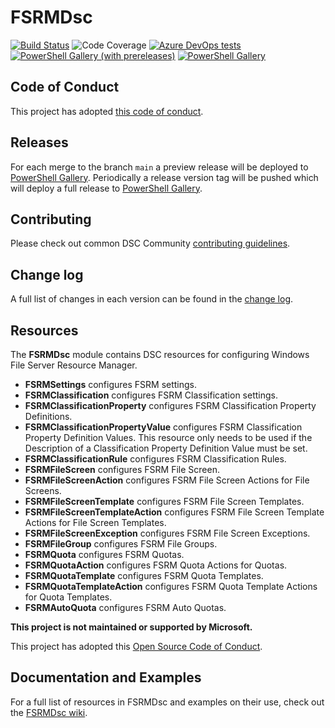 # FSRMDsc

[![Build Status](https://dev.azure.com/dsccommunity/FSRMDsc/_apis/build/status/dsccommunity.FSRMDsc?branchName=main)](https://dev.azure.com/dsccommunity/FSRMDsc/_build/latest?definitionId=40&branchName=main)
![Code Coverage](https://img.shields.io/azure-devops/coverage/dsccommunity/FSRMDsc/40/main)
[![Azure DevOps tests](https://img.shields.io/azure-devops/tests/dsccommunity/FSRMDsc/40/main)](https://dsccommunity.visualstudio.com/FSRMDsc/_test/analytics?definitionId=40&contextType=build)
[![PowerShell Gallery (with prereleases)](https://img.shields.io/powershellgallery/vpre/FSRMDsc?label=FSRMDsc%20Preview)](https://www.powershellgallery.com/packages/FSRMDsc/)
[![PowerShell Gallery](https://img.shields.io/powershellgallery/v/FSRMDsc?label=FSRMDsc)](https://www.powershellgallery.com/packages/FSRMDsc/)

## Code of Conduct

This project has adopted [this code of conduct](CODE_OF_CONDUCT.md).

## Releases

For each merge to the branch `main` a preview release will be
deployed to [PowerShell Gallery](https://www.powershellgallery.com/).
Periodically a release version tag will be pushed which will deploy a
full release to [PowerShell Gallery](https://www.powershellgallery.com/).

## Contributing

Please check out common DSC Community [contributing guidelines](https://dsccommunity.org/guidelines/contributing).

## Change log

A full list of changes in each version can be found in the [change log](CHANGELOG.md).

## Resources

The **FSRMDsc** module contains DSC resources for configuring Windows File Server
Resource Manager.

- **FSRMSettings** configures FSRM settings.
- **FSRMClassification** configures FSRM Classification settings.
- **FSRMClassificationProperty** configures FSRM Classification Property Definitions.
- **FSRMClassificationPropertyValue** configures FSRM Classification Property
  Definition Values. This resource only needs to be used if the Description of a
  Classification Property Definition Value must be set.
- **FSRMClassificationRule** configures FSRM Classification Rules.
- **FSRMFileScreen** configures FSRM File Screen.
- **FSRMFileScreenAction** configures FSRM File Screen Actions for File Screens.
- **FSRMFileScreenTemplate** configures FSRM File Screen Templates.
- **FSRMFileScreenTemplateAction** configures FSRM File Screen Template Actions
  for File Screen Templates.
- **FSRMFileScreenException** configures FSRM File Screen Exceptions.
- **FSRMFileGroup** configures FSRM File Groups.
- **FSRMQuota** configures FSRM Quotas.
- **FSRMQuotaAction** configures FSRM Quota Actions for Quotas.
- **FSRMQuotaTemplate** configures FSRM Quota Templates.
- **FSRMQuotaTemplateAction** configures FSRM Quota Template Actions for Quota Templates.
- **FSRMAutoQuota** configures FSRM Auto Quotas.

**This project is not maintained or supported by Microsoft.**

This project has adopted this [Open Source Code of Conduct](CODE_OF_CONDUCT.md).

## Documentation and Examples

For a full list of resources in FSRMDsc and examples on their use, check out
the [FSRMDsc wiki](https://github.com/dsccommunity/FSRMDsc/wiki).
